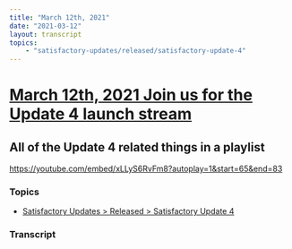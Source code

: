```yaml
---
title: "March 12th, 2021"
date: "2021-03-12"
layout: transcript
topics: 
    - "satisfactory-updates/released/satisfactory-update-4"
---
```

# [March 12th, 2021 Join us for the Update 4 launch stream](../2021-03-12.md)
## All of the Update 4 related things in a playlist
https://youtube.com/embed/xLLyS6RvFm8?autoplay=1&start=65&end=83
### Topics
* [Satisfactory Updates > Released > Satisfactory Update 4](../topics/satisfactory-updates/released/satisfactory-update-4.md)

### Transcript

> 
